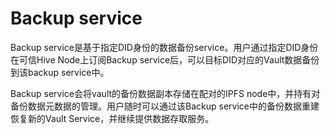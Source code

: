 # Backup service

Backup service是基于指定DID身份的数据备份service。用户通过指定DID身份在可信Hive Node上订阅Backup service后，可以目标DID对应的Vault数据备份到该backup service中。

Backup service会将vault的备份数据副本存储在配对的IPFS node中，并持有对备份数据元数据的管理。用户随时可以通过该Backup service中的备份数据重建恢复新的Vault Service，并继续提供数据存取服务。
